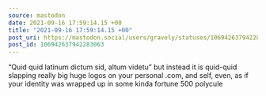 ```yaml
---
source: mastodon
date: 2021-09-16 17:59:14.15 +00
title: "2021-09-16 17:59:14.15 +00"
post_uri: https://mastodon.social/users/gravely/statuses/106942637942283063
post_id: 106942637942283063
---
```

“Quid quid latinum dictum sid, altum videtu” but instead it is quid-quid slapping really big huge logos on your personal .com, and self, even, as if your identity was wrapped up in some kinda fortune 500 polycule


